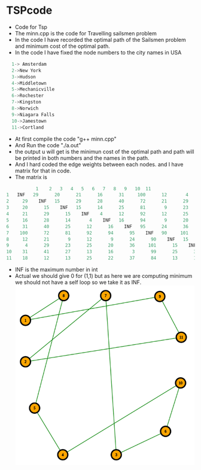 # TSPcode
* Code for Tsp
* The minn.cpp is the code for Travelling sailsmen problem
* In the code I have recorded the optimal path of the Sailsmen problem and minimum cost of the optimal path.
* In the code I have fixed the node numbers to the city names in USA
```C
  1-> Amsterdam
  2->New York
  3->Hudson
  4->Middletown
  5->Mechanicville
  6->Rochester
  7->Kingston
  8->Norwich
  9->Niagara Falls
  10->Jamestown
  11->Cortland
 ```
* At first compile the code "g++ minn.cpp"
* And Run the code "./a.out"
* the output u will get is the minimun cost of the optimal path and path will be printed in both numbers and the names in the path.
* And I hard coded the edge weights between each nodes. and I have matrix for that in code.
* The matrix is 
```C
           1	2	3	4	5	6	7	8	9	10	11	
1	INF	  29	  20	  21	  16	  31	 100	  12	   4	  31	  18	
2	  29	INF	  15	  29	  28	  40	  72	  21	  29	  41	  12	
3	  20	  15	INF	  15	  14	  25	  81	   9	  23	  27	  13	
4	  21	  29	  15	INF	   4	  12	  92	  12	  25	  13	  25	
5	  16	  28	  14	   4	INF	  16	  94	   9	  20	  16	  22	
6	  31	  40	  25	  12	  16	INF	  95	  24	  36	   3	  37	
7	 100	  72	  81	  92	  94	  95	INF	  90	 101	  99	  84	
8	  12	  21	   9	  12	   9	  24	  90	INF	  15	  25	  13	
9	   4	  29	  23	  25	  20	  36	 101	  15	INF	  35	  18	
10	  31	  41	  27	  13	  16	   3	  99	  25	  35	INF	  38	
11	  18	  12	  13	  25	  22	  37	  84	  13	  18	  38	INF
```
* INF is the maximum number in int
* Actual we should give 0 for (1,1) but as here we are computing minimum we should not have a self loop so we take it as INF.
![Getting Started](./graphpath.png)
